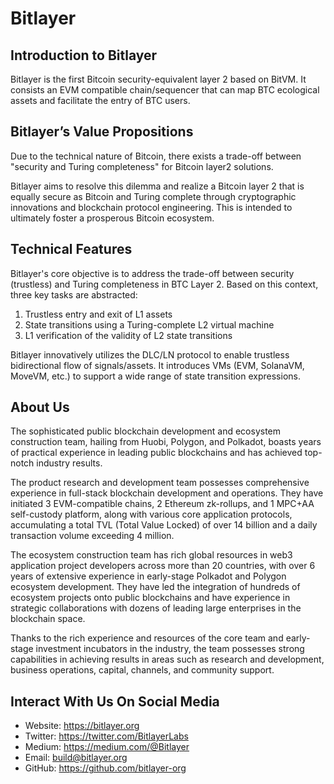 # Bitlayer

## Introduction to Bitlayer
Bitlayer is the first Bitcoin security-equivalent layer 2 based on BitVM. It consists an EVM compatible chain/sequencer that can map BTC ecological assets and facilitate the entry of BTC users.

## Bitlayer’s Value Propositions
Due to the technical nature of Bitcoin, there exists a trade-off between "security and Turing completeness" for Bitcoin layer2 solutions.

Bitlayer aims to resolve this dilemma and realize a Bitcoin layer 2 that is equally secure as Bitcoin and Turing complete through cryptographic innovations and blockchain protocol engineering. This is intended to ultimately foster a prosperous Bitcoin ecosystem.

## Technical Features
Bitlayer's core objective is to address the trade-off between security (trustless) and Turing completeness in BTC Layer 2. Based on this context, three key tasks are abstracted:

1. Trustless entry and exit of L1 assets
2. State transitions using a Turing-complete L2 virtual machine
3. L1 verification of the validity of L2 state transitions

Bitlayer innovatively utilizes the DLC/LN protocol to enable trustless bidirectional flow of signals/assets. It introduces VMs (EVM, SolanaVM, MoveVM, etc.) to support a wide range of state transition expressions.


## About Us
The sophisticated public blockchain development and ecosystem construction team, hailing from Huobi, Polygon, and Polkadot, boasts years of practical experience in leading public blockchains and has achieved top-notch industry results.

The product research and development team possesses comprehensive experience in full-stack blockchain development and operations. They have initiated 3 EVM-compatible chains, 2 Ethereum zk-rollups, and 1 MPC+AA self-custody platform, along with various core application protocols, accumulating a total TVL (Total Value Locked) of over 14 billion and a daily transaction volume exceeding 4 million.

The ecosystem construction team has rich global resources in web3 application project developers across more than 20 countries, with over 6 years of extensive experience in early-stage Polkadot and Polygon ecosystem development. They have led the integration of hundreds of ecosystem projects onto public blockchains and have experience in strategic collaborations with dozens of leading large enterprises in the blockchain space.

Thanks to the rich experience and resources of the core team and early-stage investment incubators in the industry, the team possesses strong capabilities in achieving results in areas such as research and development, business operations, capital, channels, and community support.


## Interact With Us On Social Media

- Website: <https://bitlayer.org>
- Twitter: <https://twitter.com/BitlayerLabs>
- Medium: <https://medium.com/@Bitlayer>
- Email: <build@bitlayer.org>
- GitHub: <https://github.com/bitlayer-org>
